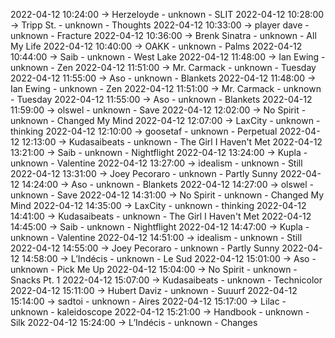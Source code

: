 2022-04-12 10:24:00 -> Herzeloyde - unknown - SLIT
2022-04-12 10:28:00 -> Tripp St. - unknown - Thoughts
2022-04-12 10:33:00 -> player dave - unknown - Fracture
2022-04-12 10:36:00 -> Brenk Sinatra - unknown - All My Life
2022-04-12 10:40:00 -> OAKK - unknown - Palms
2022-04-12 10:44:00 -> Saib - unknown - West Lake
2022-04-12 11:48:00 -> Ian Ewing - unknown - Zen
2022-04-12 11:51:00 -> Mr. Carmack - unknown - Tuesday
2022-04-12 11:55:00 -> Aso - unknown - Blankets
2022-04-12 11:48:00 -> Ian Ewing - unknown - Zen
2022-04-12 11:51:00 -> Mr. Carmack - unknown - Tuesday
2022-04-12 11:55:00 -> Aso - unknown - Blankets
2022-04-12 11:59:00 -> olswel - unknown - Save
2022-04-12 12:02:00 -> No Spirit - unknown - Changed My Mind
2022-04-12 12:07:00 -> LaxCity - unknown - thinking
2022-04-12 12:10:00 -> goosetaf - unknown - Perpetual
2022-04-12 12:13:00 -> Kudasaibeats - unknown - The Girl I Haven't Met
2022-04-12 13:21:00 -> Saib - unknown - Nightflight
2022-04-12 13:24:00 -> Kupla - unknown - Valentine
2022-04-12 13:27:00 -> idealism - unknown - Still
2022-04-12 13:31:00 -> Joey Pecoraro - unknown - Partly Sunny
2022-04-12 14:24:00 -> Aso - unknown - Blankets
2022-04-12 14:27:00 -> olswel - unknown - Save
2022-04-12 14:31:00 -> No Spirit - unknown - Changed My Mind
2022-04-12 14:35:00 -> LaxCity - unknown - thinking
2022-04-12 14:41:00 -> Kudasaibeats - unknown - The Girl I Haven't Met
2022-04-12 14:45:00 -> Saib - unknown - Nightflight
2022-04-12 14:47:00 -> Kupla - unknown - Valentine
2022-04-12 14:51:00 -> idealism - unknown - Still
2022-04-12 14:55:00 -> Joey Pecoraro - unknown - Partly Sunny
2022-04-12 14:58:00 -> L’Indécis - unknown - Le Sud
2022-04-12 15:01:00 -> Aso - unknown - Pick Me Up
2022-04-12 15:04:00 -> No Spirit - unknown - Snacks Pt. 1
2022-04-12 15:07:00 -> Kudasaibeats - unknown - Technicolor
2022-04-12 15:11:00 -> Hubert Daviz - unknown - Suuurf
2022-04-12 15:14:00 -> sadtoi - unknown - Aires
2022-04-12 15:17:00 -> Lilac - unknown - kaleidoscope
2022-04-12 15:21:00 -> Handbook - unknown - Silk
2022-04-12 15:24:00 -> L’Indécis - unknown - Changes
